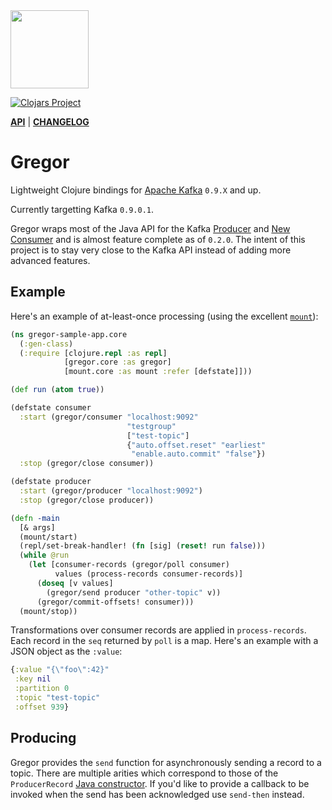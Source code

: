 <a href="http://www.weft.io">
<img src="http://www.weft.io/prod-assets/weftHorizonLogoTrans-08df1aeb53f624b6d89986fd03628f7b258ae6df90e41bb645dde4ceb5c8b724.png" width="125"/></a>

[![Clojars Project](https://clojars.org/io.weft/gregor/latest-version.svg)](https://clojars.org/io.weft/gregor)

[**API**](http://weftio.github.io/gregor/) | [**CHANGELOG**](https://github.com/weftio/gregor/blob/master/CHANGELOG.md)

# Gregor

Lightweight Clojure bindings for [Apache Kafka](http://kafka.apache.org/) `0.9.X` and up.

Currently targetting Kafka `0.9.0.1`.

Gregor wraps most of the Java API for the Kafka [Producer](http://kafka.apache.org/090/javadoc/index.html?org/apache/kafka/clients/producer/KafkaProducer.html) and [New Consumer](http://kafka.apache.org/090/javadoc/index.html?org/apache/kafka/clients/consumer/KafkaConsumer.html) and is almost feature complete as of `0.2.0`. The intent of this project is to stay very close to the Kafka API instead of adding more advanced features.

## Example

Here's an example of at-least-once processing (using the excellent [`mount`](https://github.com/tolitius/mount)):

```clojure
(ns gregor-sample-app.core
  (:gen-class)
  (:require [clojure.repl :as repl]
            [gregor.core :as gregor]
            [mount.core :as mount :refer [defstate]]))

(def run (atom true))

(defstate consumer
  :start (gregor/consumer "localhost:9092"
                          "testgroup"
                          ["test-topic"]
                          {"auto.offset.reset" "earliest"
                           "enable.auto.commit" "false"})
  :stop (gregor/close consumer))

(defstate producer
  :start (gregor/producer "localhost:9092")
  :stop (gregor/close producer))

(defn -main
  [& args]
  (mount/start)
  (repl/set-break-handler! (fn [sig] (reset! run false)))
  (while @run
    (let [consumer-records (gregor/poll consumer)
          values (process-records consumer-records)]
      (doseq [v values]
        (gregor/send producer "other-topic" v))
      (gregor/commit-offsets! consumer)))
  (mount/stop))
```

Transformations over consumer records are applied in `process-records`. Each record in
the `seq` returned by `poll` is a map. Here's an example with a JSON object as the
`:value`:

```clojure
{:value "{\"foo\":42}"
 :key nil
 :partition 0
 :topic "test-topic"
 :offset 939}
```

## Producing

Gregor provides the `send` function for asynchronously sending a record to a topic. There
are multiple arities which correspond to those of the `ProducerRecord`
[Java constructor](https://kafka.apache.org/090/javadoc/org/apache/kafka/clients/producer/ProducerRecord.html). If
you'd like to provide a callback to be invoked when the send has been acknowledged use
`send-then` instead.


